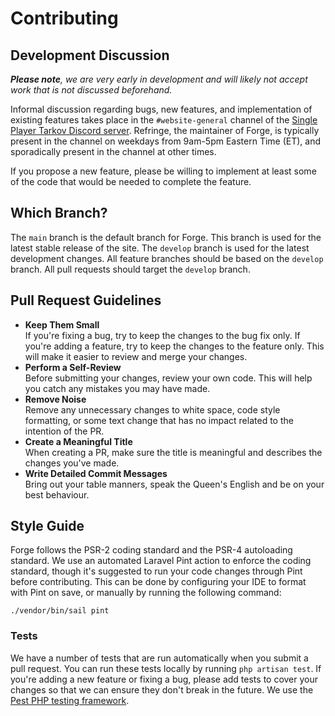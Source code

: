 # Contributing

## Development Discussion

*__Please note__, we are very early in development and will likely not accept work that is not discussed beforehand.*

Informal discussion regarding bugs, new features, and implementation of existing features takes place in the `#website-general` channel of the [Single Player Tarkov Discord server](https://discord.com/invite/Xn9msqQZan). Refringe, the maintainer of Forge, is typically present in the channel on weekdays from 9am-5pm Eastern Time (ET), and sporadically present in the channel at other times.

If you propose a new feature, please be willing to implement at least some of the code that would be needed to complete the feature.

## Which Branch?

The `main` branch is the default branch for Forge. This branch is used for the latest stable release of the site. The `develop` branch is used for the latest development changes. All feature branches should be based on the `develop` branch. All pull requests should target the `develop` branch.

## Pull Request Guidelines

- **Keep Them Small**  
  If you're fixing a bug, try to keep the changes to the bug fix only. If you're adding a feature, try to keep the changes to the feature only. This will make it easier to review and merge your changes.
- **Perform a Self-Review**  
  Before submitting your changes, review your own code. This will help you catch any mistakes you may have made.
- **Remove Noise**  
  Remove any unnecessary changes to white space, code style formatting, or some text change that has no impact related to the intention of the PR.
- **Create a Meaningful Title**  
  When creating a PR, make sure the title is meaningful and describes the changes you've made.
- **Write Detailed Commit Messages**  
  Bring out your table manners, speak the Queen's English and be on your best behaviour.

## Style Guide

Forge follows the PSR-2 coding standard and the PSR-4 autoloading standard. We use an automated Laravel Pint action to enforce the coding standard, though it's suggested to run your code changes through Pint before contributing. This can be done by configuring your IDE to format with Pint on save, or manually by running the following command:

```
./vendor/bin/sail pint
```

### Tests

We have a number of tests that are run automatically when you submit a pull request. You can run these tests locally by running `php artisan test`. If you're adding a new feature or fixing a bug, please add tests to cover your changes so that we can ensure they don't break in the future. We use the [Pest PHP testing framework](https://pestphp.com). 
